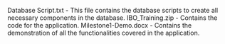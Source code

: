 Database Script.txt - This file contains the database scripts to create all necessary components in the database.
IBO_Training.zip - Contains the code for the application.
Milestone1-Demo.docx - Contains the demonstration of all the functionalities covered in the application.


